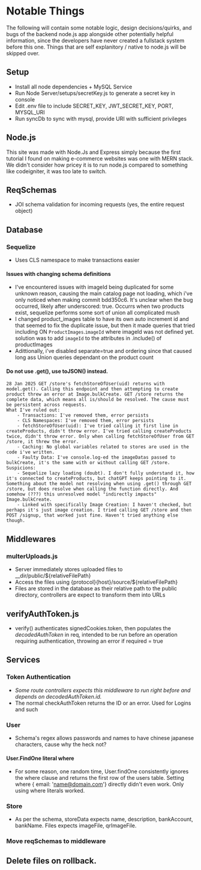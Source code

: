 # Notable Things
The following will contain some notable logic, design decisions/quirks, and bugs of the backend node.js app alongside other potentially helpful information, since the developers have never created a fullstack system before this one. Things that are self explanitory / native to node.js will be skipped over.

## Setup
- Install all node dependencies + MySQL Service
- Run Node Server/setups/secretKey.js to generate a secret key in console
- Edit .env file to include SECRET_KEY, JWT_SECRET_KEY, PORT, MYSQL_URI
- Run syncDb to sync with mysql, provide URI with sufficient privileges

## Node.js
This site was made with Node.Js and Express simply because the first tutorial I found on making e-commerce websites was one with MERN stack. We didn't consider how pricey it is to run node.js compared to something like codeigniter, it was too late to switch.

## ReqSchemas
- JOI schema validation for incoming requests (yes, the entire request object)

## Database
### Sequelize
- Uses CLS namespace to make transactions easier
#### Issues with changing schema definitions
- I've encountered issues with imageId being duplicated for some unknown reason, causing the main catalog page not loading, which i've only noticed when making commit bdd350c6. It's unclear when the bug occurred, likely after underscored: true. Occurrs when two products exist, sequelize performs some sort of union all complicated mush
- I changed product_images table to have its own auto increment id and that seemed to fix the duplicate issue, but then it made queries that tried including ON `ProductImages`.`imageId` where imageId was not defined yet. solution was to add `imageId` to the attributes in .include() of productImages
- Adittionally, i've disabled separate=true and ordering since that caused long ass Union queries dependant on the product count
#### Do not use .get(), use toJSON() instead. 
    28 Jan 2025 GET /store's fetchStoreOfUser(uid) returns with model.get(). Calling this endpoint and then attempting to create product threw an error at Image.bulkCreate. GET /store returns the complete data, which means all is/should be resolved. The cause must be persistent across requests.
    What I've ruled out: 
        - Transactions: I've removed them, error persists
        - CLS Namespaces: I've removed them, error persists
        - fetchStoreOfUser(uid): I've tried calling it first line in createProducts, didn't throw error. I've tried calling createProducts twice, didn't throw error. Only when calling fetchStoreOfUser from GET /store, it threw the error.
        - Caching: No global variables related to stores are used in the code i've written.
        - Faulty Data: I've console.log-ed the imageDatas passed to bulkCreate, it's the same with or without calling GET /store. 
    Suspicions: 
        - Sequelize lazy loading (doubt). I don't fully understand it, how it's connected to createProducts, but chatGPT keeps pointing to it. Something about the model not resolving when using .get() through GET /store, but does resolve when calling the function directly. And somehow (???) this unresolved model "indirectly impacts" Image.bulkCreate.
        - Linked with specifically Image Creation: I haven't checked, but perhaps it's just image creation. I tried calling GET /store and then POST /signup, that worked just fine. Haven't tried anything else though.

## Middlewares
### multerUploads.js
- Server immediately stores uploaded files to __dir/public/${relativeFilePath}
- Access the files using {protocol}{host}/source/${relativeFilePath}
- Files are stored in the database as their relative path to the public directory, controllers are expect to transform them into URLs

## verifyAuthToken.js
- verify() authenticates signedCookies.token, then populates the *decodedAuthToken* in req, intended to be run before an operation requiring authentication, throwing an error if required = true

## Services
### Token Authentication
- *Some route controllers expects this middleware to run right before and depends on decodedAuthToken.id.*
- The normal checkAuthToken returns the ID or an error. Used for Logins and such
### User
- Schema's regex allows passwords and names to have chinese japanese characters, cause why the heck not?
#### User.FindOne literal where
- For some reason, one random time, User.findOne consistently ignores the where clause and returns the first row of the users table. Setting where { email: 'name@domain.com'} directly didn't even work. Only using where literals worked.

### Store
- As per the schema, storeData expects name, description, bankAccount, bankName. Files expects imageFile, qrImageFile.

### Move reqSchemas to middleware

## Delete files on rollback. 